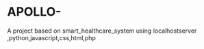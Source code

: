 # APOLLO-
A project based on smart_healthcare_system using localhostserver ,python,javascript,css,html,php
